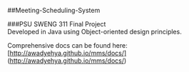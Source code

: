 ##Meeting-Scheduling-System

###PSU SWENG 311 Final Project  
Developed in Java using Object-oriented design principles.

Comprehensive docs can be found here: [http://awadyehya.github.io/mms/docs/] (http://awadyehya.github.io/mms/docs/)
